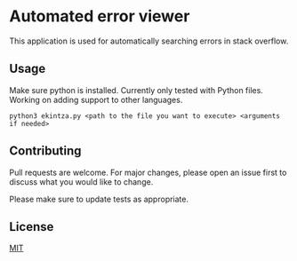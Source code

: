 # Automated error viewer

This application is used for automatically searching errors in stack overflow.

## Usage

Make sure python is installed.
Currently only tested with Python files. Working on adding support to other languages.
```
python3 ekintza.py <path to the file you want to execute> <arguments if needed>
```
## Contributing
Pull requests are welcome. For major changes, please open an issue first to discuss what you would like to change.

Please make sure to update tests as appropriate.

## License
[MIT](https://choosealicense.com/licenses/mit/)
